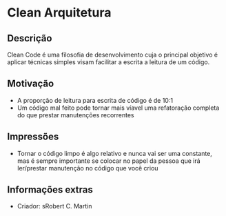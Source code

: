 # Clean Arquitetura

## Descrição

Clean Code é uma filosofia de desenvolvimento cuja o principal objetivo é aplicar técnicas simples visam facilitar a escrita a leitura de um código.

## Motivação

- A proporção de leitura para escrita de código é de 10:1
- Um código mal feito pode tornar mais víavel uma refatoração completa do que prestar manutenções recorrentes

## Impressões

- Tornar o código limpo é algo relativo e nunca vai ser uma constante, mas é sempre importante se colocar no papel da pessoa que irá ler/prestar manutenção no código que você criou

## Informações extras

- Criador: sRobert C. Martin
